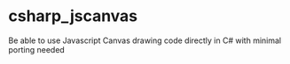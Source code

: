 csharp_jscanvas
===============

Be able to use Javascript Canvas drawing code directly in C# with minimal porting needed
